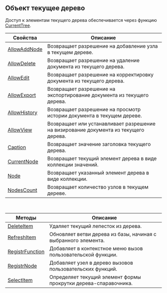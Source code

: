 ﻿<html>
<head>
  <title>CurrentTree</title>
  <link rel="stylesheet" href="../../common.css" />
</head>
<body>
  <h2>Объект текущее дерево</h2>
  <p>
    Доступ к элементам текущего дерева 
обеспечивается через функцию <a href="Functions/InterfaceManagment/CurrentTree.html">CurrentTree</a>.
  </p>

  <table>
    <thead>
      <tr>
        <th class="member">Свойства</th>
        <th>Описание</th>
      </tr>
    </thead>
    <tbody>
      <tr>
        <td><a href="FrmEditTree/AllowAddNode.html">AllowAddNode</a></td>
        <td>Возвращает разрешение на добавление узла в текущем дереве.</td>
      </tr>
      <tr>
        <td><a href="FrmEditTree/AllowDelete.html">AllowDelete</a></td>
        <td>Возвращает разрешение на удаление документа из текущего дерева.</td>
      </tr>
      <tr>
        <td><a href="FrmEditTree/AllowEdit.html">AllowEdit</a></td>
        <td>Возвращает разрешение на корректировку документа из текущего дерева.</td>
      </tr>
      <tr>
        <td><a href="FrmEditTree/AllowExport.html">AllowExport</a></td>
        <td>Возвращает разрешение на экспортирование документа из текущего дерева.</td>
      </tr>
      <tr>
        <td><a href="FrmEditTree/AllowHistory.html">AllowHistory</a></td>
        <td>Возвращает разрешение на просмотр истории документа в текущем дереве.</td>
      </tr>
      <tr>
        <td><a href="FrmEditTree/AllowView.html">AllowView</a></td>
        <td>Возвращает или устанавливает разрешение на визирование документа из текущего дерева.</td>
      </tr>
      <tr>
        <td><a href="FrmEditTree/Caption.html">Caption</a></td>
        <td>Возвращает значение заголовка текущего дерева.</td>
      </tr>
      <tr>
        <td><a href="FrmEditTree/CurrentNode.html">CurrentNode</a></td>
        <td>Возвращает текущий элемент дерева в виде коллекции значений.</td>
      </tr>
      <tr>
        <td><a href="FrmEditTree/Node.html">Node</a></td>
        <td>Возвращает указанный элемент дерева в виде коллекции.</td>
      </tr>
      <tr>
        <td><a href="FrmEditTree/NodesCount.html">NodesCount</a></td>
        <td>Возвращает количество узлов в текущем дереве.</td>
      </tr>
    </tbody>
  </table>

  <p>&nbsp;</p>

  <table>
    <thead>
      <tr>
        <th class="member">Методы</th>
        <th>Описание</th>
      </tr>
    </thead>
    <tbody>
      <tr>
        <td><a href="FrmEditTree/DeleteItem.html">DeleteItem</a></td>
        <td>Удаляет текущий лепесток из дерева.</td>
      </tr>
      <tr>
        <td><a href="FrmEditTree/RefreshItem.html">RefreshItem</a></td>
        <td>Обновляет ветви дерева из базы, начиная с выбранного элемента.</td>
      </tr>
      <tr>
        <td><a href="FrmEditTree/RegistrFunction.html">RegistrFunction</a></td>
        <td>Добавляет в контекстное меню вызов пользовательской функции.</td>
      </tr>
      <tr>
        <td><a href="FrmEditTree/RegistrNode.html">RegistrNode</a></td>
        <td>Добавляет узел в дерево вызовов пользовательских функций.</td>
      </tr>
      <tr>
        <td><a href="FrmEditTree/SelectItem.html">SelectItem</a></td>
        <td>Определяет текущий элемент формы прокрутки дерева-спаравочника.</td>
      </tr>
    </tbody>
  </table>
</body>
</html>
